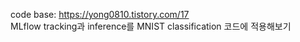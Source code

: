 code base: https://yong0810.tistory.com/17  
MLflow tracking과 inference를 MNIST classification 코드에 적용해보기
####
